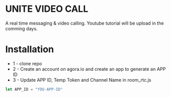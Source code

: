 # UNITE VIDEO CALL
A real time messaging & video calling. Youtube tutorial will be upload in the comming days.

# Installation
* 1 - clone repo 
* 2 - Create an account on agora.io and create an app to generate an APP ID
* 3 - Update APP ID, Temp Token and Channel Name in room_rtc.js
```javascript
let APP_ID = "YOU-APP-ID"
```
